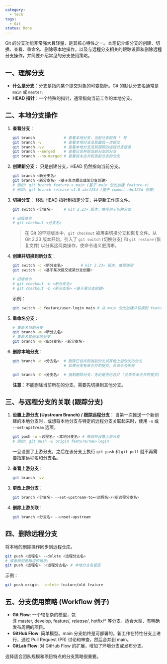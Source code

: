 ```yaml
---
category:
  - Tech
tags:
  - Git
status: Done
---
```

Git 的分支功能非常强大且轻量，是其核心特性之一。本笔记介绍分支的创建、切换、查看、重命名、删除等本地操作，以及与远程分支相关的跟踪设置和删除远程分支操作，并简要介绍常见的分支使用策略。

## 一、理解分支

*   **什么是分支**：分支是指向某个提交对象的可变指针。Git 的默认分支名通常是 `main` 或 `master`。
*   **HEAD 指针**：一个特殊的指针，通常指向当前工作的本地分支。

## 二、本地分支操作

1.  **查看分支**：
    ```bash
    git branch             # 查看本地分支，当前分支前有 * 号
    git branch -v          # 查看本地分支及其最后一次提交
    git branch -vv         # 查看本地分支及其跟踪的远程分支信息
    git branch --merged    # 查看已合并到当前分支的分支
    git branch --no-merged # 查看尚未合并到当前分支的分支
    ```

2.  **创建新分支**：
    只是创建分支，HEAD 仍然指向当前分支。
    ```bash
    git branch <新分支名>
    git branch <新分支名> <基于某次提交或某分支创建>
    # 例如: git branch feature-x main (基于 main 分支创建 feature-x)
    # 例如: git branch release-v1.0 abc123d (基于 commit abc123d 创建)
    ```

3.  **切换分支**：
    移动 HEAD 指针到指定分支，并更新工作区文件。
    ```bash
    git switch <分支名>     # Git 2.23+ 版本，推荐用于切换分支
    
    # 旧版命令
    # git checkout <分支名>
    ```
    > 在 Git 的早期版本中，`git checkout` 被用来切换分支和恢复文件。从 Git 2.23 版本开始，引入了 `git switch` (切换分支) 和 `git restore` (恢复文件) 以分离这两类操作，使命令语义更清晰。

4.  **创建并切换到新分支**：
    ```bash
    git switch -c <新分支名>        # Git 2.23+ 版本，推荐使用
    git switch -c <基于某次提交或某分支创建>
    
    # 旧版命令
    # git checkout -b <新分支名>
    # git checkout -b <新分支名> <基于某分支创建>
    ```
    示例：
    ```bash
    git switch -c feature/user-login main # 从 main 分支创建并切换到 feature/user-login
    ```

5.  **重命名分支**：
    ```bash
    # 重命名当前分支
    git branch -m <新分支名>
    # 重命名其他本地分支
    git branch -m <旧分支名> <新分支名>
    ```

6.  **删除本地分支**：
    ```bash
    git branch -d <分支名>  # 删除已合并到当前分支或其他上游分支的分支
                           # 如果分支有未合并的提交，此命令会失败

    git branch -D <分支名>  # 强制删除分支，无论是否已合并 (会丢失未合并的提交)
    ```
    **注意**：不能删除当前所在的分支。需要先切换到其他分支。

## 三、与远程分支的关联 (跟踪分支)

1.  **设置上游分支 (Upstream Branch) / 跟踪远程分支**：
    当第一次推送一个新创建的本地分支时，或想将本地分支与特定的远程分支关联起来时，使用 `-u` 或 `--set-upstream` 选项。
    ```bash
    git push -u <远程名> <本地分支名> # 推送并设置上游分支
    # 例如: git push -u origin feature/new-login
    ```
    一旦设置了上游分支，之后在该分支上执行 `git push` 和 `git pull` 就不再需要指定远程名和分支名。

2.  **查看上游分支**：
    ```bash
    git branch -vv
    ```

3.  **更改上游分支**：
    ```bash
    git branch <分支名> --set-upstream-to=<远程名>/<新远程分支名>
    ```

4.  **删除上游关联**：
    ```bash
    git branch <分支名> --unset-upstream
    ```

## 四、删除远程分支

将本地的删除操作同步到远程仓库。
```bash
git push <远程名> --delete <远程分支名>
# 或者使用更晦涩的语法:
git push <远程名> :<远程分支名> # 本地分支名留空
```
示例：
```bash
git push origin --delete feature/old-feature
```

## 五、分支使用策略 (Workflow 例子)

- **Git Flow**: 一个较复杂的模型，包含 master, develop, feature/*, release/*, hotfix/* 等分支。适合大型、有明确发布周期的项目。
- **GitHub Flow**: 简单模型。main 分支始终是可部署的。新工作在特性分支上进行，通过 Pull Request (PR) 讨论和审查，然后合并到 main。
- **GitLab Flow**: 对 GitHub Flow 的扩展，增加了环境分支或发布分支。

选择适合团队规模和项目特点的分支策略很重要。